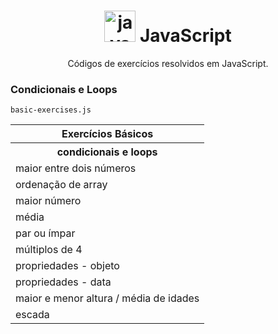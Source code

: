 <h1 align="center">
<img src="https://cdn.iconscout.com/icon/free/png-256/javascript-2752148-2284965.png" alt="javascript" width="50"> JavaScript
</h1>
<p align="center">Códigos de exercícios resolvidos em JavaScript.</p>

<h3>Condicionais e Loops</h3>

`basic-exercises.js`

<div>
<table>
<tr><th>Exercícios Básicos</th></tr>
<tr><th>condicionais e loops</th></tr>
<tr><td>maior entre dois números</td></tr>
<tr><td>ordenação de array</td></tr>
<tr><td>maior número</td></tr>
<tr><td>média</td></tr>
<tr><td>par ou ímpar</td></tr>
<tr><td>múltiplos de 4</td></tr>
<tr><td>propriedades - objeto</td></tr>
<tr><td>propriedades - data</td></tr>
<tr><td>maior e menor altura / média de idades</td></tr>
<tr><td>escada</td></tr>
</table>
</div>
